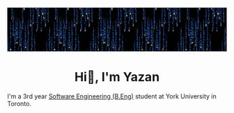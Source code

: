 <p align="center">
  <img src="matrix.gif" alt="Matrix GIF">
</p>


<h1 align="center">Hi👋, I'm Yazan</h1>
I'm a 3rd year <a href="https://lassonde.yorku.ca/academics/software-engineering" target="_blank">Software Engineering (B.Eng)</a> student at York University in Toronto.
